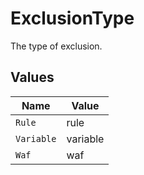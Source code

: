 # ExclusionType

The type of exclusion.


## Values

| Name       | Value      |
| ---------- | ---------- |
| `Rule`     | rule       |
| `Variable` | variable   |
| `Waf`      | waf        |